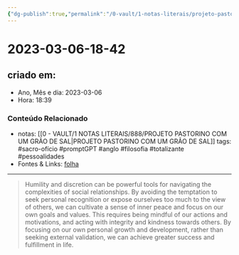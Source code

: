 ```yaml
---
{"dg-publish":true,"permalink":"/0-vault/1-notas-literais/projeto-pastorino/2023-03-06-18-42/","title":"2023-03-06-18-42","tags":["sacro-ofício","promptGPT","anglo","filosofia","totalizante","pessoalidades"],"dgHomeLink":true,"dgShowLocalGraph":true,"dgShowFileTree":true,"dgEnableSearch":true}
---
```


# 2023-03-06-18-42

## criado em: 
-  Ano, Mês e dia: 2023-03-06
- Hora: 18:39

### Conteúdo Relacionado
- notas: [[0 - VAULT/1 NOTAS LITERAIS/888/PROJETO PASTORINO COM UM GRÃO DE SAL\|PROJETO PASTORINO COM UM GRÃO DE SAL]]
tags: #sacro-ofício #promptGPT #anglo #filosofia #totalizante #pessoalidades 
- Fontes & Links: [folha](https://www1.folha.uol.com.br/folha/livrariadafolha/825139-ha-cem-anos-nascia-carlos-torres-pastorino-autor-de-minutos-de-sabedoria.shtml)
---
>Humility and discretion can be powerful tools for navigating the complexities of social relationships. By avoiding the temptation to seek personal recognition or expose ourselves too much to the view of others, we can cultivate a sense of inner peace and focus on our own goals and values. This requires being mindful of our actions and motivations, and acting with integrity and kindness towards others. By focusing on our own personal growth and development, rather than seeking external validation, we can achieve greater success and fulfillment in life.